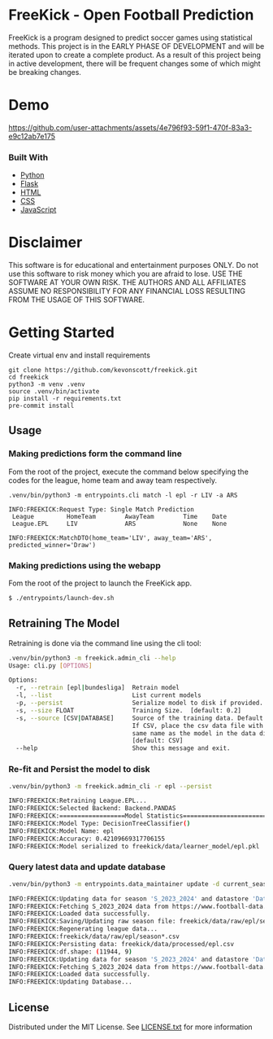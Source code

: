 # FreeKick - Open Football Prediction

FreeKick is a program designed to predict soccer games using statistical methods.
This project is in the EARLY PHASE OF DEVELOPMENT and will be iterated upon to create a
complete product. As a result of this project being in active development,
there will be frequent changes some of which might be breaking changes.

# Demo

https://github.com/user-attachments/assets/4e796f93-59f1-470f-83a3-e9c12ab7e175



### Built With
* [Python](https://www.python.org/)
* [Flask](https://flask.palletsprojects.com/)
* [HTML](https://en.wikipedia.org/wiki/HTML)
* [CSS](https://en.wikipedia.org/wiki/CSS)
* [JavaScript](https://www.javascript.com/)

# Disclaimer
This software is for educational and entertainment purposes ONLY. Do not use this
software to risk money which you are afraid to lose. USE THE SOFTWARE AT YOUR
OWN RISK. THE AUTHORS AND ALL AFFILIATES ASSUME NO RESPONSIBILITY FOR ANY
FINANCIAL LOSS RESULTING FROM THE USAGE OF THIS SOFTWARE.

# Getting Started
Create virtual env and install requirements
```
git clone https://github.com/kevonscott/freekick.git
cd freekick
python3 -m venv .venv
source .venv/bin/activate
pip install -r requirements.txt
pre-commit install
```

## Usage
### Making predictions form the command line
Fom the root of the project, execute the command below specifying the codes for the league, home team and away team respectively.
```
.venv/bin/python3 -m entrypoints.cli match -l epl -r LIV -a ARS

INFO:FREEKICK:Request Type: Single Match Prediction
 League         HomeTeam        AwayTeam        Time    Date
 League.EPL     LIV             ARS             None    None

INFO:FREEKICK:MatchDTO(home_team='LIV', away_team='ARS', predicted_winner='Draw')
```
### Making predictions using the webapp
Fom the root of the project to launch the FreeKick app.
```bash
$ ./entrypoints/launch-dev.sh
```

## Retraining The Model
Retraining is done via the command line using the cli tool:
```bash
.venv/bin/python3 -m freekick.admin_cli --help
Usage: cli.py [OPTIONS]

Options:
  -r, --retrain [epl|bundesliga]  Retrain model
  -l, --list                      List current models
  -p, --persist                   Serialize model to disk if provided.
  -s, --size FLOAT                Training Size.  [default: 0.2]
  -s, --source [CSV|DATABASE]     Source of the training data. Default is CSV.
                                  If CSV, place the csv data file with the
                                  same name as the model in the data directory
                                  [default: CSV]
  --help                          Show this message and exit.

```

### Re-fit and Persist the model to disk
```bash
.venv/bin/python3 -m freekick.admin_cli -r epl --persist

INFO:FREEKICK:Retraining League.EPL...
INFO:FREEKICK:Selected Backend: Backend.PANDAS
INFO:FREEKICK:==================Model Statistics=========================
INFO:FREEKICK:Model Type: DecisionTreeClassifier()
INFO:FREEKICK:Model Name: epl
INFO:FREEKICK:Accuracy: 0.42109669317706155
INFO:FREEKICK:Model serialized to freekick/data/learner_model/epl.pkl
```

### Query latest data and update database
```bash
.venv/bin/python3 -m entrypoints.data_maintainer update -d current_season -l EPL -p

INFO:FREEKICK:Updating data for season 'S_2023_2024' and datastore 'DataStore.CSV'
INFO:FREEKICK:Fetching S_2023_2024 data from https://www.football-data.co.uk/mmz4281/2324/E0.csv...
INFO:FREEKICK:Loaded data successfully.
INFO:FREEKICK:Saving/Updating raw season file: freekick/data/raw/epl/season_2023-2024.csv
INFO:FREEKICK:Regenerating league data...
INFO:FREEKICK:freekick/data/raw/epl/season*.csv
INFO:FREEKICK:Persisting data: freekick/data/processed/epl.csv
INFO:FREEKICK:df.shape: (11944, 9)
INFO:FREEKICK:Updating data for season 'S_2023_2024' and datastore 'DataStore.DATABASE'
INFO:FREEKICK:Fetching S_2023_2024 data from https://www.football-data.co.uk/mmz4281/2324/E0.csv...
INFO:FREEKICK:Loaded data successfully.
INFO:FREEKICK:Updating Database...
```



## License

Distributed under the MIT License. See [LICENSE.txt](/LICENSE.txt) for more information
